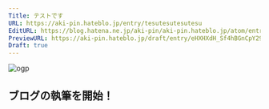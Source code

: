 ```yaml
---
Title: テストです
URL: https://aki-pin.hateblo.jp/entry/tesutesutesutesu
EditURL: https://blog.hatena.ne.jp/aki-pin/aki-pin.hateblo.jp/atom/entry/6801883189113509037
PreviewURL: https://aki-pin.hateblo.jp/draft/entry/eHXHXdH_Sf4hBGnCpY294ksCugY
Draft: true
---
```


![ogp](http://res.cloudinary.com/dzve5fpfa/image/upload/v1718098729/tesutesutesutesu/ogp.webp)

<!-- これより上は編集しないでください。 -->

## ブログの執筆を開始！

<!-- これより下は編集しないでください。 -->

